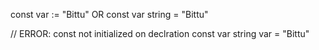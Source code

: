 const var := "Bittu"
OR
const var string = "Bittu"

// ERROR: const not initialized on declration
const var string
var = "Bittu"